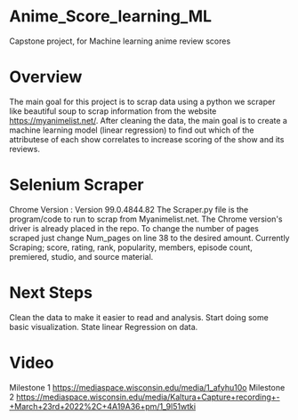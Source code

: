 # Anime_Score_learning_ML
Capstone project, for Machine learning anime review scores

# Overview
The main goal for this project is to scrap data using a python we scraper like beautiful soup to scrap information from the website https://myanimelist.net/.
After cleaning the data, the main goal is to create a machine learning model (linear regression) to find out which of the attributese of each show correlates to increase
scoring of the show and its reviews.

# Selenium Scraper
Chrome Version : Version 99.0.4844.82
The Scraper.py file is the program/code to run to scrap from Myanimelist.net. The Chrome version's driver is already placed in the repo.
To change the number of pages scraped just change Num_pages on line 38 to the desired amount.
Currently Scraping;
score, rating, rank, popularity, members, episode count, premiered, studio, and source material.

# Next Steps
Clean the data to make it easier to read and analysis.
Start doing some basic visualization.
State linear Regression on data.


# Video
Milestone 1
https://mediaspace.wisconsin.edu/media/1_afyhu10o
Milestone 2
https://mediaspace.wisconsin.edu/media/Kaltura+Capture+recording+-+March+23rd+2022%2C+4A19A36+pm/1_9l51wtki
